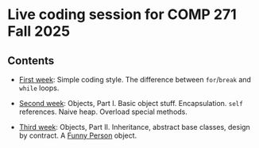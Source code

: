 # Live coding session for COMP 271 Fall 2025

## Contents

* [First week](./week00/three_styles.ipynb): Simple coding style. The difference between `for`/`break` and `while` loops.

* [Second week](./week01/objects.ipynb): Objects, Part I. Basic object stuff. Encapsulation. `self` references. Naive heap. Overload special methods. 

* [Third week](./week02/more_objects.ipynb): Objects, Part II. Inheritance, abstract base classes, design by contract. A [Funny Person](./week02/funny_person.ipynb) object.